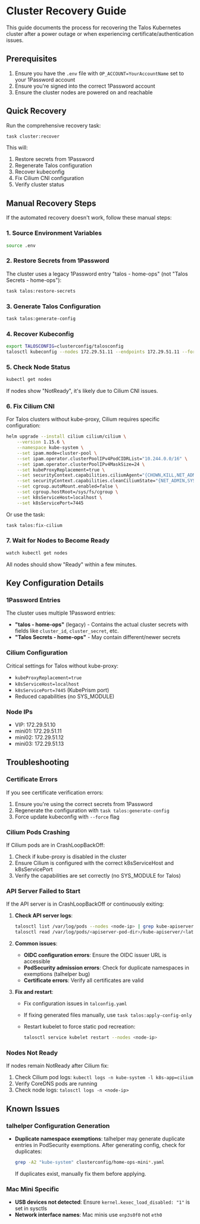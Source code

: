 # Cluster Recovery Guide

This guide documents the process for recovering the Talos Kubernetes cluster after a power outage or when experiencing certificate/authentication issues.

## Prerequisites

1. Ensure you have the `.env` file with `OP_ACCOUNT=YourAccountName` set to your 1Password account
2. Ensure you're signed into the correct 1Password account
3. Ensure the cluster nodes are powered on and reachable

## Quick Recovery

Run the comprehensive recovery task:

```bash
task cluster:recover
```

This will:

1. Restore secrets from 1Password
2. Regenerate Talos configuration
3. Recover kubeconfig
4. Fix Cilium CNI configuration
5. Verify cluster status

## Manual Recovery Steps

If the automated recovery doesn't work, follow these manual steps:

### 1. Source Environment Variables

```bash
source .env
```

### 2. Restore Secrets from 1Password

The cluster uses a legacy 1Password entry "talos - home-ops" (not "Talos Secrets - home-ops"):

```bash
task talos:restore-secrets
```

### 3. Generate Talos Configuration

```bash
task talos:generate-config
```

### 4. Recover Kubeconfig

```bash
export TALOSCONFIG=clusterconfig/talosconfig
talosctl kubeconfig --nodes 172.29.51.11 --endpoints 172.29.51.11 --force
```

### 5. Check Node Status

```bash
kubectl get nodes
```

If nodes show "NotReady", it's likely due to Cilium CNI issues.

### 6. Fix Cilium CNI

For Talos clusters without kube-proxy, Cilium requires specific configuration:

```bash
helm upgrade --install cilium cilium/cilium \
    --version 1.15.6 \
    --namespace kube-system \
    --set ipam.mode=cluster-pool \
    --set ipam.operator.clusterPoolIPv4PodCIDRList="10.244.0.0/16" \
    --set ipam.operator.clusterPoolIPv4MaskSize=24 \
    --set kubeProxyReplacement=true \
    --set securityContext.capabilities.ciliumAgent="{CHOWN,KILL,NET_ADMIN,NET_RAW,IPC_LOCK,SYS_ADMIN,SYS_RESOURCE,DAC_OVERRIDE,FOWNER,SETGID,SETUID}" \
    --set securityContext.capabilities.cleanCiliumState="{NET_ADMIN,SYS_ADMIN,SYS_RESOURCE}" \
    --set cgroup.autoMount.enabled=false \
    --set cgroup.hostRoot=/sys/fs/cgroup \
    --set k8sServiceHost=localhost \
    --set k8sServicePort=7445
```

Or use the task:

```bash
task talos:fix-cilium
```

### 7. Wait for Nodes to Become Ready

```bash
watch kubectl get nodes
```

All nodes should show "Ready" within a few minutes.

## Key Configuration Details

### 1Password Entries

The cluster uses multiple 1Password entries:

- **"talos - home-ops"** (legacy) - Contains the actual cluster secrets with fields like `cluster_id`, `cluster_secret`, etc.
- **"Talos Secrets - home-ops"** - May contain different/newer secrets

### Cilium Configuration

Critical settings for Talos without kube-proxy:

- `kubeProxyReplacement=true`
- `k8sServiceHost=localhost`
- `k8sServicePort=7445` (KubePrism port)
- Reduced capabilities (no SYS_MODULE)

### Node IPs

- VIP: 172.29.51.10
- mini01: 172.29.51.11
- mini02: 172.29.51.12
- mini03: 172.29.51.13

## Troubleshooting

### Certificate Errors

If you see certificate verification errors:

1. Ensure you're using the correct secrets from 1Password
2. Regenerate the configuration with `task talos:generate-config`
3. Force update kubeconfig with `--force` flag

### Cilium Pods Crashing

If Cilium pods are in CrashLoopBackOff:

1. Check if kube-proxy is disabled in the cluster
2. Ensure Cilium is configured with the correct k8sServiceHost and k8sServicePort
3. Verify the capabilities are set correctly (no SYS_MODULE for Talos)

### API Server Failed to Start

If the API server is in CrashLoopBackOff or continuously exiting:

1. **Check API server logs**:

   ```bash
   talosctl list /var/log/pods --nodes <node-ip> | grep kube-apiserver
   talosctl read /var/log/pods/<apiserver-pod-dir>/kube-apiserver/<latest>.log --nodes <node-ip>
   ```

2. **Common issues**:
   - **OIDC configuration errors**: Ensure the OIDC issuer URL is accessible
   - **PodSecurity admission errors**: Check for duplicate namespaces in exemptions (talhelper bug)
   - **Certificate errors**: Verify all certificates are valid

3. **Fix and restart**:
   - Fix configuration issues in `talconfig.yaml`
   - If fixing generated files manually, use `task talos:apply-config-only`
   - Restart kubelet to force static pod recreation:
  
     ```bash
     talosctl service kubelet restart --nodes <node-ip>
     ```

### Nodes Not Ready

If nodes remain NotReady after Cilium fix:

1. Check Cilium pod logs: `kubectl logs -n kube-system -l k8s-app=cilium`
2. Verify CoreDNS pods are running
3. Check node logs: `talosctl logs -n <node-ip>`

## Known Issues

### talhelper Configuration Generation

- **Duplicate namespace exemptions**: talhelper may generate duplicate entries in PodSecurity exemptions. After generating config, check for duplicates:

  ```bash
  grep -A2 "kube-system" clusterconfig/home-ops-mini*.yaml
  ```

  If duplicates exist, manually fix them before applying.

### Mac Mini Specific

- **USB devices not detected**: Ensure `kernel.kexec_load_disabled: "1"` is set in sysctls
- **Network interface names**: Mac minis use `enp3s0f0` not `eth0`
